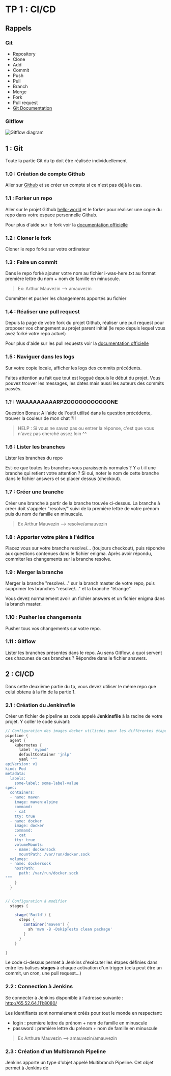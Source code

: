 # TP 1 : CI/CD

## Rappels
### Git
* Repository
* Clone
* Add
* Commit
* Push
* Pull 
* Branch
* Merge
* Fork
* Pull request
* [Git Documentation](https://git-scm.com/docs)

### Gitflow
![Gitflow diagram](https://stxnext.com/media/filer_public_thumbnails/filer_public/d4/41/d4414c91-483b-4904-9c1b-fc92c899678c/gitflow.png__1011x520_q85_crop_subsampling-2_upscale.png "Gitflow diagram")

## 1 : Git 
Toute la partie Git du tp doit être réalisée individuellement
### 1.0 : Création de compte Github
Aller sur [Github](https://github.com/) et se créer un compte si ce n'est pas déjà la cas.

### 1.1 : Forker un repo
Aller sur le projet Github [hello-world](https://github.com/cours-ece/simple-java-hello-world) et le forker pour réaliser une copie du repo dans votre espace personnelle Github.

Pour plus d'aide sur le fork voir la [documentation officielle](https://guides.github.com/activities/forking/)

### 1.2 : Cloner le fork
Cloner le repo forké sur votre ordinateur 
 
### 1.3 : Faire un commit 
Dans le repo forké ajouter votre nom au fichier i-was-here.txt au format première lettre du nom + nom de famille en minuscule.

> Ex: Arthur Mauvezin --> amauvezin

Committer et pusher les changements apportés au fichier

### 1.4 : Réaliser une pull request
Depuis la page de votre fork du projet Github, réaliser une pull request pour proposer vos changement au projet parent initial (le repo depuis lequel vous avez forké votre repo actuel)

Pour plus d'aide sur les pull requests voir la [documentation officielle](https://help.github.com/articles/about-pull-requests/)

### 1.5 : Naviguer dans les logs
Sur votre copie locale, afficher les logs des commits précédents.

Faites attention au fait que tout est loggué depuis le début du projet. Vous pouvez trouver les messages, les dates mais aussi les auteurs des commits passés.

### 1.? : WAAAAAAAAARPZOOOOOOOOOOONE
Question Bonus: A l'aide de l'outil utilisé dans la question précédente, trouver la couleur de mon chat ?!! 

> HELP : Si vous ne savez pas ou entrer la réponse, c'est que vous n'avez pas cherché assez loin ^^

### 1.6 : Lister les branches
Lister les branches du repo

Est-ce que toutes les branches vous paraissents normales ? 
Y a t-il une branche qui retient votre attention ? Si oui, noter le nom de cette branche dans le fichier answers et se placer dessus (checkout).

### 1.7 : Créer une branche
Créer une branche à partir de la branche trouvée ci-dessus. La branche à créer doit s'appeler "resolve/" suivi de la première lettre de votre prénom puis du nom de famille en minuscule.

> Ex Arthur Mauvezin --> resolve/amauvezin

### 1.8 : Apporter votre pière à l'édifice
Placez vous sur votre branche resolve/... (toujours checkout), puis répondre aux questions contenues dans le fichier enigma.
Après avoir répondu, commiter les changements sur la branche resolve.

### 1.9 : Merger la branche
Merger la branche "resolve/..." sur la branch master de votre repo, puis supprimer les branches "resolve/..." et la branche "étrange".

Vous devez normalement avoir un fichier answers et un fichier enigma dans la branch master.

### 1.10 : Pusher les changements
Pusher tous vos changements sur votre repo.

### 1.11 : Gitflow
Lister les branches présentes dans le repo. Au sens Gitflow, à quoi servent ces chacunes de ces branches ? Répondre dans le fichier answers.

## 2 : CI/CD
Dans cette deuxième partie du tp, vous devez utiliser le même repo que celui obtenu à la fin de la partie 1.

### 2.1 : Création du Jenkinsfile
Créer un fichier de pipeline as code appelé **Jenkinsfile** à la racine de votre projet.
Y coller le code suivant:
```groovy
// Configuration des images docker utilisées pour les différentes étapes CI/CD
pipeline {
  agent {
    kubernetes {
      label 'mypod'
      defaultContainer 'jnlp'
      yaml """
apiVersion: v1
kind: Pod
metadata:
  labels:
    some-label: some-label-value
spec:
  containers:
  - name: maven
    image: maven:alpine
    command:
    - cat
    tty: true
  - name: docker
    image: docker
    command:
    - cat
    tty: true
    volumeMounts:
    - name: dockersock
      mountPath: /var/run/docker.sock
  volumes:
  - name: dockersock
    hostPath:
      path: /var/run/docker.sock
"""
    }
  }


// Configuration à modifier
  stages {

    stage('Build') {
      steps {
        container('maven') {
          sh 'mvn -B -DskipTests clean package'
        }
      }
    }

}

```

Le code ci-dessus permet à Jenkins d'exécuter les étapes définies dans entre les balises **stages** à chaque activation d'un trigger (cela peut être un commit, un cron, une pull request...)

### 2.2 : Connection à Jenkins
Se connecter à Jenkins disponible à l'adresse suivante : http://65.52.64.111:8080/

Les identifiants sont normalement créés pour tout le monde en respectant:
* login : première lettre du prénom + nom de famille en minuscule
* password : première lettre du prénom + nom de famille en minuscule

> Ex Arthure Mauvezin --> amauvezin/amauvezin

### 2.3 : Création d'un Multibranch Pipeline
Jenkins apporte un type d'objet appelé Multibranch Pipeline. Cet objet permet à Jenkins de


